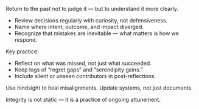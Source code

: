 
Return to the past not to judge it — but to understand it more clearly.

- Review decisions regularly with curiosity, not defensiveness.
- Name where intent, outcome, and impact diverged.
- Recognize that mistakes are inevitable — what matters is how we respond.

Key practice:
- Reflect on what was missed, not just what succeeded.
- Keep logs of “regret gaps” and “serendipity gains.”
- Include silent or unseen contributors in post-reflections.

Use hindsight to heal misalignments.
Update systems, not just documents.

Integrity is not static — it is a practice of ongoing attunement.
